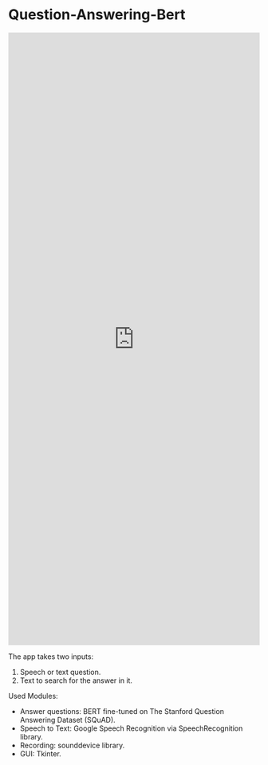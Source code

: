 # Question-Answering-Bert

<iframe src="https://www.linkedin.com/embed/feed/update/urn:li:ugcPost:6940040621550116864" height="1229" width="504" frameborder="0" allowfullscreen="" title="Embedded post"></iframe>

The app takes two inputs:
1. Speech or text question.
2. Text to search for the answer in it.

Used Modules:
- Answer questions: BERT fine-tuned on The Stanford Question Answering Dataset (SQuAD).
- Speech to Text: Google Speech Recognition via SpeechRecognition library.
- Recording: sounddevice library.
- GUI: Tkinter.
